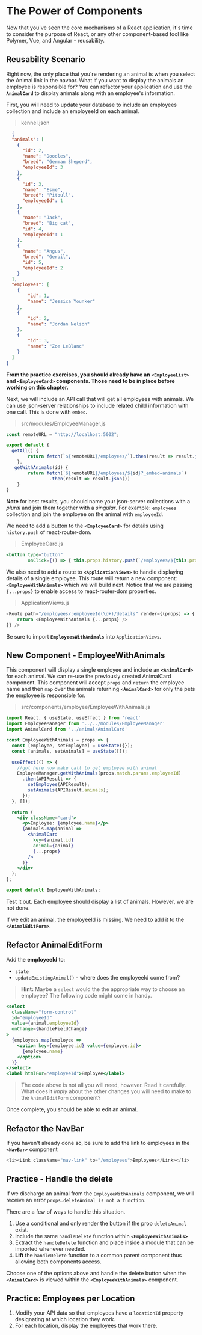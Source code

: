 # The Power of Components

Now that you've seen the core mechanisms of a React application, it's time to consider the purpose of React, or any other component-based tool like Polymer, Vue, and Angular - reusability.

## Reusability Scenario

Right now, the only place that you're rendering an animal is when you select the Animal link in the navbar. What if you want to display the animals an employee is responsible for? You can refactor your application and use the **`AnimalCard`** to display animals along with an employee's information.

First, you will need to update your database to include an employees collection and include an employeeId on each animal.

> kennel.json

```json
  {
  "animals": [
    {
      "id": 2,
      "name": "Doodles",
      "breed": "German Sheperd",
      "employeeId": 3
    },
    {
      "id": 3,
      "name": "Esme",
      "breed": "Pitbull",
      "employeeId": 1
    },
    {
      "name": "Jack",
      "breed": "Big cat",
      "id": 4,
      "employeeId": 1
    },
    {
      "name": "Angus",
      "breed": "Gerbil",
      "id": 5,
      "employeeId": 2
    }
  ],
  "employees": [
    {
        "id": 1,
        "name": "Jessica Younker"
    },
    {
        "id": 2,
        "name": "Jordan Nelson"
    },
    {
        "id": 3,
        "name": "Zoe LeBlanc"
    }
  ]
}
```

**From the practice exercises, you should already have an `<EmployeeList>` and `<EmployeeCard>` components. Those need to be in place before working on this chapter.**

Next, we will include an API call that will get all employees with animals. We can use json-server relationships to include related child information with one call. This is done with `embed`.

> src/modules/EmployeeManager.js

```js
const remoteURL = "http://localhost:5002";

export default {
  getAll() {
        return fetch(`${remoteURL}/employees/`).then(result => result.json())
    },
   getWithAnimals(id) {
        return fetch(`${remoteURL}/employees/${id}?_embed=animals`)
                .then(result => result.json())
    }
}

```

**Note** for best results, you should name your json-server collections with a *plural* and join them together with a *singular*. For example: `employees` collection and join the employee on the animal with `employeeId`.

We need to add a button to the **`<EmployeeCard>`** for details using `history.push` of react-router-dom.

> EmployeeCard.js

```jsx
<button type="button"
        onClick={() => { this.props.history.push(`/employees/${this.props.employee.id}/details`) }}>Details</button>
```

We also need to add a route to **`<ApplicationViews>`** to handle displaying details of a single employee. This route will return a new component: **`<EmployeeWithAnimals>`** which we will build next. Notice that we are passing `{...props}` to enable access to react-router-dom properties.

> ApplicationViews.js

```js
<Route path="/employees/:employeeId(\d+)/details" render={(props) => {
    return <EmployeeWithAnimals {...props} />
}} />

```
Be sure to import **`EmployeesWithAnimals`** into `ApplicationViews`.

## New Component - EmployeeWithAnimals

This component will display a single employee and include an **`<AnimalCard>`** for each animal. We can re-use the previously created AnimalCard component. This component will accept `props` and `return` the employee name and then `map` over the animals returning **`<AnimalCard>`** for only the pets the employee is responsible for.

> src/components/employee/EmployeeWithAnimals.js

```jsx
import React, { useState, useEffect } from 'react'
import EmployeeManager from '../../modules/EmployeeManager'
import AnimalCard from '../animal/AnimalCard'

const EmployeeWithAnimals = props => {
  const [employee, setEmployee] = useState({});
  const [animals, setAnimals] = useState([]);

  useEffect(() => {
    //got here now make call to get employee with animal
    EmployeeManager.getWithAnimals(props.match.params.employeeId)
      .then(APIResult => {
        setEmployee(APIResult);
        setAnimals(APIResult.animals);
      });
  }, []);

  return (
    <div className="card">
      <p>Employee: {employee.name}</p>
      {animals.map(animal =>
        <AnimalCard
          key={animal.id}
          animal={animal}
          {...props}
        />
      )}
    </div>
  );
};

export default EmployeeWithAnimals;
```

Test it out. Each employee should display a list of animals. However, we are not done.

If we edit an animal, the employeeId is missing. We need to add it to the **`<AnimalEditForm>`**.

## Refactor AnimalEditForm

Add the **employeeId** to:

* `state`
* `updateExistingAnimal()` - where does the employeeId come from?

> **Hint:** Maybe a `select` would the the appropriate way to choose an employee?
> The following code might come in handy.

```jsx
<select
  className="form-control"
  id="employeeId"
  value={animal.employeeId}
  onChange={handleFieldChange}
>
  {employees.map(employee =>
    <option key={employee.id} value={employee.id}>
      {employee.name}
    </option>
  )}
</select>
<label htmlFor="employeeId">Employee</label>
```

> The code above is not all you will need, however. Read it carefully. What does it _imply_ about the other changes you will need to make to the `AnimalEditForm` component?

Once complete, you should be able to edit an animal.

## Refactor the NavBar

If you haven't already done so, be sure to add the link to employees in the **`<NavBar>`** component

```js
<li><Link className="nav-link" to="/employees">Employees</Link></li>
```

## Practice - Handle the delete

If we discharge an animal from the `EmployeeWithAnimals` component, we will receive an error `props.deleteAnimal is not a function`.

There are a few of ways to handle this situation.

1. Use a conditional and only render the button if the prop `deleteAnimal` exist.
1. Include the same `handleDelete` function within **`<EmployeeWithAnimals>`**
1. Extract the `handleDelete` function and place inside a module that can be imported whenever needed.
1. **Lift** the `handleDelete` function to a common parent component thus allowing both components access.

Choose one of the options above and handle the delete button when the **`<AnimalCard>`** is viewed within the **`<EmployeeWithAnimals>`** component.

## Practice: Employees per Location

1. Modify your API data so that employees have a `locationId` property designating at which location they work.
1. For each location, display the employees that work there.
